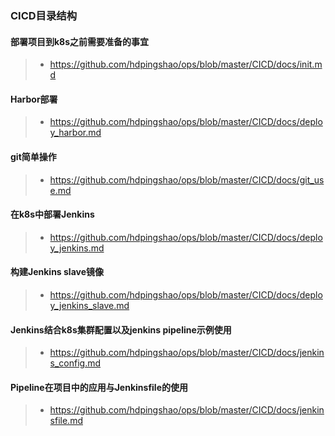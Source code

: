 ### CICD目录结构

#### 部署项目到k8s之前需要准备的事宜

> * https://github.com/hdpingshao/ops/blob/master/CICD/docs/init.md

#### Harbor部署

> * https://github.com/hdpingshao/ops/blob/master/CICD/docs/deploy_harbor.md

#### git简单操作

> * https://github.com/hdpingshao/ops/blob/master/CICD/docs/git_use.md

#### 在k8s中部署Jenkins

> * https://github.com/hdpingshao/ops/blob/master/CICD/docs/deploy_jenkins.md

#### 构建Jenkins slave镜像

> * https://github.com/hdpingshao/ops/blob/master/CICD/docs/deploy_jenkins_slave.md

#### Jenkins结合k8s集群配置以及jenkins pipeline示例使用

> * https://github.com/hdpingshao/ops/blob/master/CICD/docs/jenkins_config.md

#### Pipeline在项目中的应用与Jenkinsfile的使用

> * https://github.com/hdpingshao/ops/blob/master/CICD/docs/jenkinsfile.md

